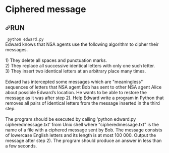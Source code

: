 # Ciphered message
<h2><a id="user-content-installation" class="anchor" aria-hidden="true" href="#installation"><svg class="octicon octicon-link" viewBox="0 0 16 16" version="1.1" width="16" height="16" aria-hidden="true"><path fill-rule="evenodd" d="M7.775 3.275a.75.75 0 001.06 1.06l1.25-1.25a2 2 0 112.83 2.83l-2.5 2.5a2 2 0 01-2.83 0 .75.75 0 00-1.06 1.06 3.5 3.5 0 004.95 0l2.5-2.5a3.5 3.5 0 00-4.95-4.95l-1.25 1.25zm-4.69 9.64a2 2 0 010-2.83l2.5-2.5a2 2 0 012.83 0 .75.75 0 001.06-1.06 3.5 3.5 0 00-4.95 0l-2.5 2.5a3.5 3.5 0 004.95 4.95l1.25-1.25a.75.75 0 00-1.06-1.06l-1.25 1.25a2 2 0 01-2.83 0z"></path></svg></a>RUN</h2>
<code> python edward.py <somefile.txt> </code><br>
Edward knows that NSA agents use the following algorithm to cipher their messages. <br>
<br>
1) They delete all spaces and punctuation marks.<br>
2) They replace all successive identical letters with only one such letter.<br>
3) They insert two identical letters at an arbitrary place many times.<br>
<br>
Edward has intercepted some messages which are "meaningless" sequences of letters that NSA agent Bob has sent to other NSA agent Alice about possible Edward’s location. He wants to be able to restore the message as it was after step 2). Help Edward write a program in Python that removes all pairs of identical letters from the message inserted in the third step. <br>
<br>
The program should be executed by calling 'python edward.py cipheredmessage.txt' from Unix shell where "cipheredmessage.txt" is the name of a file with a ciphered message sent by Bob. The message consists of lowercase English letters and its length is at most 100 000. Output the message after step 2). The program should produce an answer in less than a few seconds.<br>

